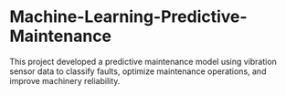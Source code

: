 # Machine-Learning-Predictive-Maintenance
This project developed a predictive maintenance model using vibration sensor data to classify faults, optimize maintenance operations, and improve machinery reliability. 
